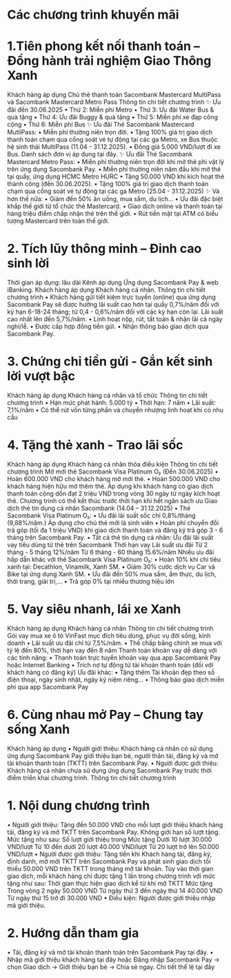 # Các  chương   trình khuyến  mãi
# 1.Tiên phong kết nối thanh toán – Đồng hành trải nghiệm Giao Thông Xanh
Khách hàng áp dụng
Chủ thẻ thanh toán Sacombank Mastercard MultiPass và Sacombank Mastercard Metro Pass
Thông tin chi tiết chương trình
✨  Ưu đãi đến 30.06.2025
•  Thứ 2: Miễn phí Metro
•  Thứ 3: Ưu đãi Water Bus & quà tặng
•  Thứ 4: Ưu đãi Buggy & quà tặng
•  Thứ 5: Miễn phí xe đạp công cộng
•  Thứ 6: Miễn phí Bus
✨  Ưu đãi Thẻ Sacombank Mastercard MutliPass:
•  Miễn phí thường niên trọn đời.
•  Tặng 100% giá trị giao dịch thanh toán chạm qua cổng soát vé tự động tại các ga Metro,
xe Bus thuộc hệ sinh thái MultiPass (11.04 - 31.12.2025).
•  Đồng giá 5.000 VND/lượt đi xe Bus. Danh sách đơn vị áp dụng tại đây.
✨  Ưu đãi Thẻ Sacombank Mastercard Metro Pass:
•  Miễn phí thường niên trọn đời khi mở thẻ phi vật lý trên ứng dụng Sacombank Pay.
•  Miễn phí thường niên năm đầu khi mở thẻ tại quầy, ứng dụng HCMC Metro HURC
•  Tặng 50.000 VND khi kích hoạt thẻ thành công (đến 30.06.2025).
•  Tặng 100% giá trị giao dịch thanh toán chạm qua cổng soát vé tự động tại các ga Metro
(25.04 - 31.12.2025)
✨  Và hơn thế nữa:
•  Giảm đến 50% ăn uống, mua sắm, du lịch…
•  Ưu đãi đặc biệt khắp thế giới từ tổ chức thẻ Mastercard.
•  Giao dịch online và thanh toán tại hàng triệu điểm chấp nhận thẻ trên thế giới.
•  Rút tiền mặt tại ATM có biểu tượng Mastercard trên toàn thế giới.
# 2. Tích lũy thông minh – Đỉnh cao sinh lời
Thời gian áp dụng: lâu dài
Kênh áp dụng
Ứng dụng Sacombank Pay & web iBanking.
Khách hàng áp dụng
Khách hàng cá nhân.
Thông tin chi tiết chương trình
•  Khách hàng gửi tiết kiệm trực tuyến (online) qua ứng dụng Sacombank Pay sẽ được
hưởng lãi suất cao hơn tại quầy 0,7%/năm đối với kỳ hạn 6-18-24 tháng; từ 0,4 -
0,6%/năm đối với các kỳ hạn còn lại. Lãi suất cao nhất lên đến 5,7%/năm.
•  Linh hoạt nộp, rút, tất toán & nhận lãi cả ngày nghỉ/lễ.
•  Được cấp hợp đồng tiền gửi.
•  Nhận thông báo giao dịch qua Sacombank Pay.
# 3. Chứng chỉ tiền gửi - Gắn kết sinh lời vượt bậc
Khách hàng áp dụng
Khách hàng cá nhân và tổ chức
Thông tin chi tiết chương trình
•  Hạn mức phát hành: 5.000 tỷ
•  Thời hạn: 7 năm
•  Lãi suất: 7,1%/năm
•  Có thể rút vốn từng phần và chuyển nhượng linh hoạt khi có nhu cầu
# 4. Tặng thẻ xanh - Trao lãi sốc
Khách hàng áp dụng
Khách hàng cá nhân thỏa điều kiện
Thông tin chi tiết chương trình
Mở mới thẻ Sacombank Visa Platinum O₂ (Đến 30.06.2025)
•  Hoàn 600.000 VND cho khách hàng mở mới thẻ.
•  Hoàn 500.000 VND cho khách hàng hiện hữu mở thêm thẻ.
Áp dụng khi khách hàng có giao dịch thanh toán cộng dồn đạt 2 triệu VND trong vòng 30
ngày từ ngày kích hoạt thẻ. Chương trình có thể kết thúc trước thời hạn khi hết ngân sách ưu
Giao dịch thẻ tín dụng cá nhân Sacombank (14.04 – 31.12.2025)
•  Thẻ Sacombank Visa Platinum O₂:
•  Ưu đãi lãi suất sốc chỉ 0,8%/tháng (9,88%/năm.) Áp dụng cho chủ thẻ mới
là sinh viên
•  Hoàn phí chuyển đổi trả góp (tối đa 1 triệu VND) khi giao dịch thanh toán và
đăng ký trả góp 3 - 6 tháng trên Sacombank Pay.
•  Tất cả thẻ tín dụng cá nhân: Ưu đãi lãi suất vay tiêu dùng từ thẻ trên Sacombank
Thời hạn vay            Lãi suất ưu đãi
Từ 2 tháng - 5 tháng    12%/năm
Từ 6 tháng - 60 tháng   15.6%/năm
Nhiều ưu đãi hấp dẫn khác với thẻ Sacombank Visa Platinum O₂:
•  Hoàn 10% khi chi tiêu xanh tại: Decathlon, Vinamilk, Xanh SM.
•  Giảm 30% cước dịch vụ Car và Bike tại ứng dụng Xanh SM.
•  Ưu đãi đến 50% mua sắm, ẩm thực, du lịch, thời trang, giải trí,…
•  Trả góp 0% tại nhiều thương hiệu lớn
# 5. Vay siêu nhanh, lái xe Xanh
Khách hàng áp dụng
Khách hàng cá nhân
Thông tin chi tiết chương trình
Gói vay mua xe ô tô VinFast mục đích tiêu dùng, phục vụ đời sống, kinh doanh
•  Lãi suất ưu đãi chỉ từ 7,5%/năm.
•  Thế chấp bằng chính xe mua với tỷ lệ đến 80%, thời hạn vay đến 8 năm
Thanh toán khoản vay dễ dàng với các tính năng:
•  Thanh toán trực tuyến khoản vay qua app Sacombank Pay hoặc Internet Banking
•  Trích nợ tự động từ tài khoản thanh toán (đối với khách hàng có đăng ký)
Ưu đãi khác:
•  Tặng thêm Tài khoản đẹp theo số điện thoại, ngày sinh nhật, ngày kỷ niệm riêng…
•  Thông báo giao dịch miễn phí qua app Sacombank Pay
# 6. Cùng nhau mở Pay – Chung tay sống Xanh
Khách hàng áp dụng
•  Người giới thiệu: Khách hàng cá nhân có sử dụng ứng dụng Sacombank Pay giới
thiệu bạn bè, người thân tải, đăng ký và mở tài khoản thanh toán (TKTT) trên
Sacombank Pay.
•  Người được giới thiệu: Khách hàng cá nhân chưa sử dụng ứng dụng Sacombank Pay
trước thời điểm triển khai chương trình.
Thông tin chi tiết chương trình
# 1. Nội dung chương trình
•  Người giới thiệu: Tặng đến 50.000 VND cho mỗi lượt giới thiệu khách hàng tải,
đăng ký và mở TKTT trên Sacombank Pay. Không giới hạn số lượt tặng. Mức tặng
như sau:
Số lượt giới thiệu trong
Mức tặng
Dưới 10 lượt      30.000 VND/lượt
Từ 10 đến dưới 20 lượt 40.000 VND/lượt
Từ 20 lượt trở lên  50.000 VND/lượt
•  Người được giới thiệu: Tặng tiền khi Khách hàng tải, đăng ký, định danh, mở mới
TKTT trên Sacombank Pay và phát sinh giao dịch tối thiểu 50.000 VND trên TKTT
trong tháng mở tài khoản.
Tùy vào thời gian giao dịch, mỗi khách hàng chỉ được tặng 1 lần trong chương trình với
mức tặng như sau:
Thời gian thực hiện giao dịch kể từ khi mở TKTT Mức tặng
Trong vòng 2 ngày                 50.000 VND
Từ ngày thứ 3 đến ngày thứ 14          40.000 VND
Từ ngày thứ 15 trở đi              30.000 VND
•  Điều kiện: Người được giới thiệu nhập mã giới thiệu.
# 2. Hướng dẫn tham gia
•  Tải, đăng ký và mở tài khoản thanh toán trên Sacombank Pay tại đây.
•  Nhập mã giới thiệu khách hàng tại đây hoặc Đăng nhập Sacombank Pay ->
chọn Giao dịch -> Giới thiệu bạn bè -> Chia sẻ ngay.
Chi tiết thể lệ tại đây